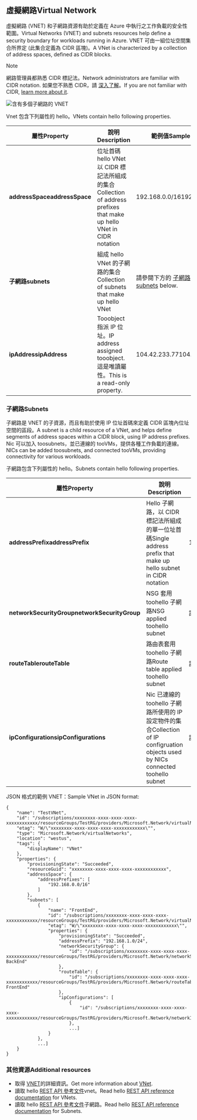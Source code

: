 ## <a name="virtual-network"></a><span data-ttu-id="4d62a-101">虛擬網路</span><span class="sxs-lookup"><span data-stu-id="4d62a-101">Virtual Network</span></span>
<span data-ttu-id="4d62a-102">虛擬網路 (VNET) 和子網路資源有助於定義在 Azure 中執行之工作負載的安全性範圍。</span><span class="sxs-lookup"><span data-stu-id="4d62a-102">Virtual Networks (VNET) and subnets resources help define a security boundary for workloads running in Azure.</span></span> <span data-ttu-id="4d62a-103">VNET 可由一組位址空間集合所界定 (此集合定義為 CIDR 區塊)。</span><span class="sxs-lookup"><span data-stu-id="4d62a-103">A VNet is characterized by a collection of address spaces, defined as CIDR blocks.</span></span> 

> [!NOTE]
> <span data-ttu-id="4d62a-104">網路管理員都熟悉 CIDR 標記法。</span><span class="sxs-lookup"><span data-stu-id="4d62a-104">Network administrators are familiar with CIDR notation.</span></span> <span data-ttu-id="4d62a-105">如果您不熟悉 CIDR，請 [深入了解](http://whatismyipaddress.com/cidr)。</span><span class="sxs-lookup"><span data-stu-id="4d62a-105">If you are not familiar with CIDR, [learn more about it](http://whatismyipaddress.com/cidr).</span></span>
> 
> 

![含有多個子網路的 VNET](./media/resource-groups-networking/Figure4.png)

<span data-ttu-id="4d62a-107">Vnet 包含下列屬性的 hello。</span><span class="sxs-lookup"><span data-stu-id="4d62a-107">VNets contain hello following properties.</span></span>

| <span data-ttu-id="4d62a-108">屬性</span><span class="sxs-lookup"><span data-stu-id="4d62a-108">Property</span></span> | <span data-ttu-id="4d62a-109">說明</span><span class="sxs-lookup"><span data-stu-id="4d62a-109">Description</span></span> | <span data-ttu-id="4d62a-110">範例值</span><span class="sxs-lookup"><span data-stu-id="4d62a-110">Sample values</span></span> |
| --- | --- | --- |
| <span data-ttu-id="4d62a-111">**addressSpace**</span><span class="sxs-lookup"><span data-stu-id="4d62a-111">**addressSpace**</span></span> |<span data-ttu-id="4d62a-112">位址首碼 hello VNet 以 CIDR 標記法所組成的集合</span><span class="sxs-lookup"><span data-stu-id="4d62a-112">Collection of address prefixes that make up hello VNet in CIDR notation</span></span> |<span data-ttu-id="4d62a-113">192.168.0.0/16</span><span class="sxs-lookup"><span data-stu-id="4d62a-113">192.168.0.0/16</span></span> |
| <span data-ttu-id="4d62a-114">**子網路**</span><span class="sxs-lookup"><span data-stu-id="4d62a-114">**subnets**</span></span> |<span data-ttu-id="4d62a-115">組成 hello VNet 的子網路的集合</span><span class="sxs-lookup"><span data-stu-id="4d62a-115">Collection of subnets that make up hello VNet</span></span> |<span data-ttu-id="4d62a-116">請參閱下方的 [子網路](#Subnets) 。</span><span class="sxs-lookup"><span data-stu-id="4d62a-116">see [subnets](#Subnets) below.</span></span> |
| <span data-ttu-id="4d62a-117">**ipAddress**</span><span class="sxs-lookup"><span data-stu-id="4d62a-117">**ipAddress**</span></span> |<span data-ttu-id="4d62a-118">Tooobject 指派 IP 位址。</span><span class="sxs-lookup"><span data-stu-id="4d62a-118">IP address assigned tooobject.</span></span> <span data-ttu-id="4d62a-119">這是唯讀屬性。</span><span class="sxs-lookup"><span data-stu-id="4d62a-119">This is a read-only property.</span></span> |<span data-ttu-id="4d62a-120">104.42.233.77</span><span class="sxs-lookup"><span data-stu-id="4d62a-120">104.42.233.77</span></span> |

### <a name="subnets"></a><span data-ttu-id="4d62a-121">子網路</span><span class="sxs-lookup"><span data-stu-id="4d62a-121">Subnets</span></span>
<span data-ttu-id="4d62a-122">子網路是 VNET 的子資源，而且有助於使用 IP 位址首碼來定義 CIDR 區塊內位址空間的區段。</span><span class="sxs-lookup"><span data-stu-id="4d62a-122">A subnet is a child resource of a VNet, and helps define segments of address spaces within a CIDR block, using IP address prefixes.</span></span> <span data-ttu-id="4d62a-123">Nic 可以加入 toosubnets，並已連線的 tooVMs，提供各種工作負載的連線。</span><span class="sxs-lookup"><span data-stu-id="4d62a-123">NICs can be added toosubnets, and connected tooVMs, providing connectivity for various workloads.</span></span>

<span data-ttu-id="4d62a-124">子網路包含下列屬性的 hello。</span><span class="sxs-lookup"><span data-stu-id="4d62a-124">Subnets contain hello following properties.</span></span> 

| <span data-ttu-id="4d62a-125">屬性</span><span class="sxs-lookup"><span data-stu-id="4d62a-125">Property</span></span> | <span data-ttu-id="4d62a-126">說明</span><span class="sxs-lookup"><span data-stu-id="4d62a-126">Description</span></span> | <span data-ttu-id="4d62a-127">範例值</span><span class="sxs-lookup"><span data-stu-id="4d62a-127">Sample values</span></span> |
| --- | --- | --- |
| <span data-ttu-id="4d62a-128">**addressPrefix**</span><span class="sxs-lookup"><span data-stu-id="4d62a-128">**addressPrefix**</span></span> |<span data-ttu-id="4d62a-129">Hello 子網路，以 CIDR 標記法所組成的單一位址首碼</span><span class="sxs-lookup"><span data-stu-id="4d62a-129">Single address prefix that make up hello subnet in CIDR notation</span></span> |<span data-ttu-id="4d62a-130">192.168.1.0/24</span><span class="sxs-lookup"><span data-stu-id="4d62a-130">192.168.1.0/24</span></span> |
| <span data-ttu-id="4d62a-131">**networkSecurityGroup**</span><span class="sxs-lookup"><span data-stu-id="4d62a-131">**networkSecurityGroup**</span></span> |<span data-ttu-id="4d62a-132">NSG 套用 toohello 子網路</span><span class="sxs-lookup"><span data-stu-id="4d62a-132">NSG applied toohello subnet</span></span> |<span data-ttu-id="4d62a-133">請參閱 [NSG](#Network-Security-Group)</span><span class="sxs-lookup"><span data-stu-id="4d62a-133">see [NSGs](#Network-Security-Group)</span></span> |
| <span data-ttu-id="4d62a-134">**routeTable**</span><span class="sxs-lookup"><span data-stu-id="4d62a-134">**routeTable**</span></span> |<span data-ttu-id="4d62a-135">路由表套用 toohello 子網路</span><span class="sxs-lookup"><span data-stu-id="4d62a-135">Route table applied toohello subnet</span></span> |<span data-ttu-id="4d62a-136">請參閱 [UDR](#Route-table)</span><span class="sxs-lookup"><span data-stu-id="4d62a-136">see [UDR](#Route-table)</span></span> |
| <span data-ttu-id="4d62a-137">**ipConfigurations**</span><span class="sxs-lookup"><span data-stu-id="4d62a-137">**ipConfigurations**</span></span> |<span data-ttu-id="4d62a-138">Nic 已連線的 toohello 子網路所使用的 IP 設定物件的集合</span><span class="sxs-lookup"><span data-stu-id="4d62a-138">Collection of IP configruation objects used by NICs connected toohello subnet</span></span> |<span data-ttu-id="4d62a-139">請參閱 [UDR](#Route-table)</span><span class="sxs-lookup"><span data-stu-id="4d62a-139">see [UDR](#Route-table)</span></span> |

<span data-ttu-id="4d62a-140">JSON 格式的範例 VNET：</span><span class="sxs-lookup"><span data-stu-id="4d62a-140">Sample VNet in JSON format:</span></span>

    {
        "name": "TestVNet",
        "id": "/subscriptions/xxxxxxxx-xxxx-xxxx-xxxx-xxxxxxxxxxxx/resourceGroups/TestRG/providers/Microsoft.Network/virtualNetworks/TestVNet",
        "etag": "W/\"xxxxxxxx-xxxx-xxxx-xxxx-xxxxxxxxxxxx\"",
        "type": "Microsoft.Network/virtualNetworks",
        "location": "westus",
        "tags": {
            "displayName": "VNet"
        },
        "properties": {
            "provisioningState": "Succeeded",
            "resourceGuid": "xxxxxxxx-xxxx-xxxx-xxxx-xxxxxxxxxxxx",
            "addressSpace": {
                "addressPrefixes": [
                    "192.168.0.0/16"
                ]
            },
            "subnets": [
                {
                    "name": "FrontEnd",
                    "id": "/subscriptions/xxxxxxxx-xxxx-xxxx-xxxx-xxxxxxxxxxxx/resourceGroups/TestRG/providers/Microsoft.Network/virtualNetworks/TestVNet/subnets/FrontEnd",
                    "etag": "W/\"xxxxxxxx-xxxx-xxxx-xxxx-xxxxxxxxxxxx\"",
                    "properties": {
                        "provisioningState": "Succeeded",
                        "addressPrefix": "192.168.1.0/24",
                        "networkSecurityGroup": {
                            "id": "/subscriptions/xxxxxxxx-xxxx-xxxx-xxxx-xxxxxxxxxxxx/resourceGroups/TestRG/providers/Microsoft.Network/networkSecurityGroups/NSG-BackEnd"
                        },
                        "routeTable": {
                            "id": "/subscriptions/xxxxxxxx-xxxx-xxxx-xxxx-xxxxxxxxxxxx/resourceGroups/TestRG/providers/Microsoft.Network/routeTables/UDR-FrontEnd"
                        },
                        "ipConfigurations": [
                            {
                                "id": "/subscriptions/xxxxxxxx-xxxx-xxxx-xxxx-xxxxxxxxxxxx/resourceGroups/TestRG/providers/Microsoft.Network/networkInterfaces/NICWEB1/ipConfigurations/ipconfig1"
                            },
                            ...]
                    }
                },
                ...]
        }
    }

### <a name="additional-resources"></a><span data-ttu-id="4d62a-141">其他資源</span><span class="sxs-lookup"><span data-stu-id="4d62a-141">Additional resources</span></span>
* <span data-ttu-id="4d62a-142">取得 [VNET](../articles/virtual-network/virtual-networks-overview.md)的詳細資訊。</span><span class="sxs-lookup"><span data-stu-id="4d62a-142">Get more information about [VNet](../articles/virtual-network/virtual-networks-overview.md).</span></span>
* <span data-ttu-id="4d62a-143">讀取 hello [REST API 參考文件](https://msdn.microsoft.com/library/azure/mt163650.aspx)vnet。</span><span class="sxs-lookup"><span data-stu-id="4d62a-143">Read hello [REST API reference documentation](https://msdn.microsoft.com/library/azure/mt163650.aspx) for VNets.</span></span>
* <span data-ttu-id="4d62a-144">讀取 hello [REST API 參考文件](https://msdn.microsoft.com/library/azure/mt163618.aspx)子網路。</span><span class="sxs-lookup"><span data-stu-id="4d62a-144">Read hello [REST API reference documentation](https://msdn.microsoft.com/library/azure/mt163618.aspx) for Subnets.</span></span>

